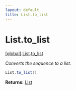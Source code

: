 ```yaml
---
layout: default
title: List.to_list
---
```


# List.to_list

[\[global\]]({{site.baseurl}}/docs/).[List]({{site.baseurl}}/docs/List/).[to_list]({{site.baseurl}}/docs/List/to_list/)

_Converts the sequence to a list._

```cs
List.to_list()
```

**Returns:** [List]({{site.baseurl}}/docs/List)
